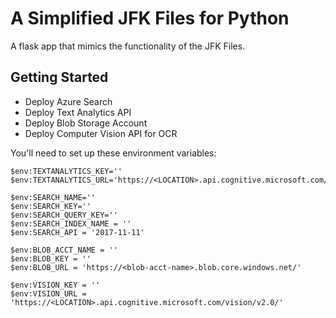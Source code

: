 # A Simplified JFK Files for Python

A flask app that mimics the functionality of the JFK Files.

## Getting Started

 * Deploy Azure Search
 * Deploy Text Analytics API
 * Deploy Blob Storage Account
 * Deploy Computer Vision API for OCR

You'll need to set up these environment variables:

    $env:TEXTANALYTICS_KEY=''
    $env:TEXTANALYTICS_URL='https://<LOCATION>.api.cognitive.microsoft.com/text/analytics/v2.0/'

    $env:SEARCH_NAME=''
    $env:SEARCH_KEY=''
    $env:SEARCH_QUERY_KEY=''
    $env:SEARCH_INDEX_NAME = ''
    $env:SEARCH_API = '2017-11-11'

    $env:BLOB_ACCT_NAME = ''
    $env:BLOB_KEY = ''
    $env:BLOB_URL = 'https://<blob-acct-name>.blob.core.windows.net/'

    $env:VISION_KEY = ''
    $env:VISION_URL = 'https://<LOCATION>.api.cognitive.microsoft.com/vision/v2.0/'